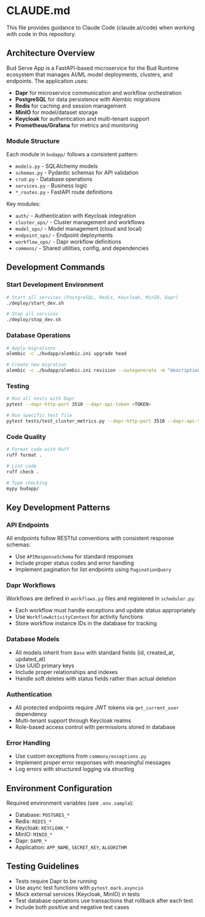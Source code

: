 # CLAUDE.md

This file provides guidance to Claude Code (claude.ai/code) when working with code in this repository.

## Architecture Overview

Bud Serve App is a FastAPI-based microservice for the Bud Runtime ecosystem that manages AI/ML model deployments, clusters, and endpoints. The application uses:
- **Dapr** for microservice communication and workflow orchestration
- **PostgreSQL** for data persistence with Alembic migrations
- **Redis** for caching and session management
- **MinIO** for model/dataset storage
- **Keycloak** for authentication and multi-tenant support
- **Prometheus/Grafana** for metrics and monitoring

### Module Structure
Each module in `budapp/` follows a consistent pattern:
- `models.py` - SQLAlchemy models
- `schemas.py` - Pydantic schemas for API validation
- `crud.py` - Database operations
- `services.py` - Business logic
- `*_routes.py` - FastAPI route definitions

Key modules:
- `auth/` - Authentication with Keycloak integration
- `cluster_ops/` - Cluster management and workflows
- `model_ops/` - Model management (cloud and local)
- `endpoint_ops/` - Endpoint deployments
- `workflow_ops/` - Dapr workflow definitions
- `commons/` - Shared utilities, config, and dependencies

## Development Commands

### Start Development Environment
```bash
# Start all services (PostgreSQL, Redis, Keycloak, MinIO, Dapr)
./deploy/start_dev.sh

# Stop all services
./deploy/stop_dev.sh
```

### Database Operations
```bash
# Apply migrations
alembic -c ./budapp/alembic.ini upgrade head

# Create new migration
alembic -c ./budapp/alembic.ini revision --autogenerate -m "description"
```

### Testing
```bash
# Run all tests with Dapr
pytest --dapr-http-port 3510 --dapr-api-token <TOKEN>

# Run specific test file
pytest tests/test_cluster_metrics.py --dapr-http-port 3510 --dapr-api-token <TOKEN>
```

### Code Quality
```bash
# Format code with Ruff
ruff format .

# Lint code
ruff check .

# Type checking
mypy budapp/
```

## Key Development Patterns

### API Endpoints
All endpoints follow RESTful conventions with consistent response schemas:
- Use `APIResponseSchema` for standard responses
- Include proper status codes and error handling
- Implement pagination for list endpoints using `PaginationQuery`

### Dapr Workflows
Workflows are defined in `workflows.py` files and registered in `scheduler.py`:
- Each workflow must handle exceptions and update status appropriately
- Use `WorkflowActivityContext` for activity functions
- Store workflow instance IDs in the database for tracking

### Database Models
- All models inherit from `Base` with standard fields (id, created_at, updated_at)
- Use UUID primary keys
- Include proper relationships and indexes
- Handle soft deletes with status fields rather than actual deletion

### Authentication
- All protected endpoints require JWT tokens via `get_current_user` dependency
- Multi-tenant support through Keycloak realms
- Role-based access control with permissions stored in database

### Error Handling
- Use custom exceptions from `commons/exceptions.py`
- Implement proper error responses with meaningful messages
- Log errors with structured logging via structlog

## Environment Configuration

Required environment variables (see `.env.sample`):
- Database: `POSTGRES_*`
- Redis: `REDIS_*`
- Keycloak: `KEYCLOAK_*`
- MinIO: `MINIO_*`
- Dapr: `DAPR_*`
- Application: `APP_NAME`, `SECRET_KEY`, `ALGORITHM`

## Testing Guidelines

- Tests require Dapr to be running
- Use async test functions with `pytest.mark.asyncio`
- Mock external services (Keycloak, MinIO) in tests
- Test database operations use transactions that rollback after each test
- Include both positive and negative test cases